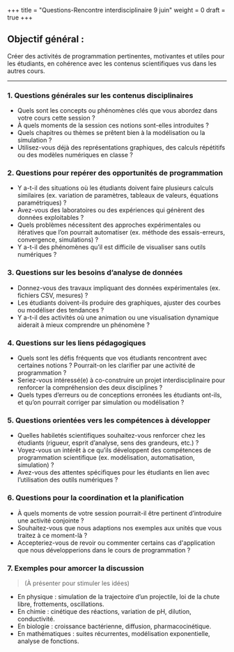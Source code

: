 +++
title = "Questions-Rencontre interdisciplinaire 9 juin"
weight = 0
draft = true
+++


## Objectif général :

Créer des activités de programmation pertinentes, motivantes et utiles pour les étudiants, en cohérence avec les contenus scientifiques vus dans les autres cours.

---

### 1. **Questions générales sur les contenus disciplinaires**

* Quels sont les concepts ou phénomènes clés que vous abordez dans votre cours cette session ?
* À quels moments de la session ces notions sont-elles introduites ?
* Quels chapitres ou thèmes se prêtent bien à la modélisation ou la simulation ?
* Utilisez-vous déjà des représentations graphiques, des calculs répétitifs ou des modèles numériques en classe ?


### 2. **Questions pour repérer des opportunités de programmation**

* Y a-t-il des situations où les étudiants doivent faire plusieurs calculs similaires (ex. variation de paramètres, tableaux de valeurs, équations paramétriques) ?
* Avez-vous des laboratoires ou des expériences qui génèrent des données exploitables ?
* Quels problèmes nécessitent des approches expérimentales ou itératives que l’on pourrait automatiser (ex. méthode des essais-erreurs, convergence, simulations) ?
* Y a-t-il des phénomènes qu’il est difficile de visualiser sans outils numériques ?


### 3. **Questions sur les besoins d’analyse de données**

* Donnez-vous des travaux impliquant des données expérimentales (ex. fichiers CSV, mesures) ?
* Les étudiants doivent-ils produire des graphiques, ajuster des courbes ou modéliser des tendances ?
* Y a-t-il des activités où une animation ou une visualisation dynamique aiderait à mieux comprendre un phénomène ?


### 4. **Questions sur les liens pédagogiques**

* Quels sont les défis fréquents que vos étudiants rencontrent avec certaines notions ? Pourrait-on les clarifier par une activité de programmation ?
* Seriez-vous intéressé(e) à co-construire un projet interdisciplinaire pour renforcer la compréhension des deux disciplines ?
* Quels types d’erreurs ou de conceptions erronées les étudiants ont-ils, et qu’on pourrait corriger par simulation ou modélisation ?


### 5. **Questions orientées vers les compétences à développer**

* Quelles habiletés scientifiques souhaitez-vous renforcer chez les étudiants (rigueur, esprit d’analyse, sens des grandeurs, etc.) ?
* Voyez-vous un intérêt à ce qu’ils développent des compétences de programmation scientifique (ex. modélisation, automatisation, simulation) ?
* Avez-vous des attentes spécifiques pour les étudiants en lien avec l’utilisation des outils numériques ?


### 6. **Questions pour la coordination et la planification**

* À quels moments de votre session pourrait-il être pertinent d’introduire une activité conjointe ?
* Souhaitez-vous que nous adaptions nos exemples aux unités que vous traitez à ce moment-là ?
* Accepteriez-vous de revoir ou commenter certains cas d'application que nous développerions dans le cours de programmation ?


### 7. **Exemples pour amorcer la discussion**

> (À présenter pour stimuler les idées)

* En physique : simulation de la trajectoire d’un projectile, loi de la chute libre, frottements, oscillations.
* En chimie : cinétique des réactions, variation de pH, dilution, conductivité.
* En biologie : croissance bactérienne, diffusion, pharmacocinétique.
* En mathématiques : suites récurrentes, modélisation exponentielle, analyse de fonctions.

